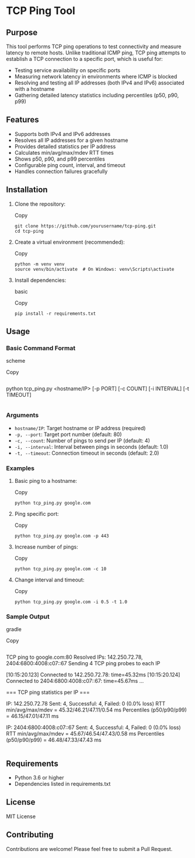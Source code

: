 # TCP Ping Tool

## Purpose

This tool performs TCP ping operations to test connectivity and measure latency to remote hosts. Unlike traditional ICMP ping, TCP ping attempts to establish a TCP connection to a specific port, which is useful for:

-   Testing service availability on specific ports
-   Measuring network latency in environments where ICMP is blocked
-   Resolving and testing all IP addresses (both IPv4 and IPv6) associated with a hostname
-   Gathering detailed latency statistics including percentiles (p50, p90, p99)

## Features

-   Supports both IPv4 and IPv6 addresses
-   Resolves all IP addresses for a given hostname
-   Provides detailed statistics per IP address
-   Calculates min/avg/max/mdev RTT times
-   Shows p50, p90, and p99 percentiles
-   Configurable ping count, interval, and timeout
-   Handles connection failures gracefully

## Installation

1.  Clone the repository:
    
    Copy
    
    ```
    git clone https://github.com/yourusername/tcp-ping.git
    cd tcp-ping
    
    ```
    
2.  Create a virtual environment (recommended):
    
    Copy
    
    ```
    python -m venv venv
    source venv/bin/activate  # On Windows: venv\Scripts\activate
    
    ```
    
3.  Install dependencies:
    
    basic
    
    Copy
    
    ```
    pip install -r requirements.txt
    
    ```
    

## Usage

### Basic Command Format

scheme

Copy

```
```
python tcp_ping.py <hostname/IP> [-p PORT] [-c COUNT] [-i INTERVAL] [-t TIMEOUT]
```

```

### Arguments

-   `hostname/IP`: Target hostname or IP address (required)
-   `-p, --port`: Target port number (default: 80)
-   `-c, --count`: Number of pings to send per IP (default: 4)
-   `-i, --interval`: Interval between pings in seconds (default: 1.0)
-   `-t, --timeout`: Connection timeout in seconds (default: 2.0)

### Examples

1.  Basic ping to a hostname:
    
    Copy
    
    ```
    python tcp_ping.py google.com
    
    ```
    
2.  Ping specific port:
    
    Copy
    
    ```
    python tcp_ping.py google.com -p 443
    
    ```
    
3.  Increase number of pings:
    
    Copy
    
    ```
    python tcp_ping.py google.com -c 10
    
    ```
    
4.  Change interval and timeout:
    
    Copy
    
    ```
    python tcp_ping.py google.com -i 0.5 -t 1.0
    
    ```
    

### Sample Output

gradle

Copy

```
```
TCP ping to google.com:80
Resolved IPs: 142.250.72.78, 2404:6800:4008:c07::67
Sending 4 TCP ping probes to each IP

[10:15:20.123] Connected to 142.250.72.78: time=45.32ms
[10:15:20.124] Connected to 2404:6800:4008:c07::67: time=45.67ms
...

=== TCP ping statistics per IP ===

IP: 142.250.72.78
Sent: 4, Successful: 4, Failed: 0 (0.0% loss)
RTT min/avg/max/mdev = 45.32/46.21/47.11/0.54 ms
Percentiles (p50/p90/p99) = 46.15/47.01/47.11 ms

IP: 2404:6800:4008:c07::67
Sent: 4, Successful: 4, Failed: 0 (0.0% loss)
RTT min/avg/max/mdev = 45.67/46.54/47.43/0.58 ms
Percentiles (p50/p90/p99) = 46.48/47.33/47.43 ms
```

```

## Requirements

-   Python 3.6 or higher
-   Dependencies listed in requirements.txt

## License

MIT License

## Contributing

Contributions are welcome! Please feel free to submit a Pull Request.
